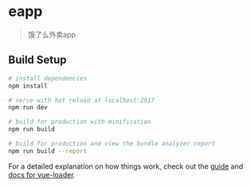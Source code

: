 # eapp

> 饿了么外卖app

## Build Setup

``` bash
# install dependencies
npm install

# serve with hot reload at localhost:2017
npm run dev

# build for production with minification
npm run build

# build for production and view the bundle analyzer report
npm run build --report
```

For a detailed explanation on how things work, check out the [guide](http://vuejs-templates.github.io/webpack/) and [docs for vue-loader](http://vuejs.github.io/vue-loader).

